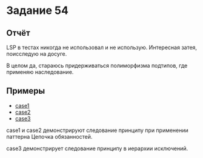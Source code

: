 # Задание 54

## Отчёт

LSP в тестах никогда не использовал и не использую. Интересная затея, поисследую на досуге.

В целом да, стараюсь придерживаться полиморфизма подтипов, где применяю наследование.

## Примеры

- [case1](case1)
- [case2](case2)
- [case3](case3)

case1 и case2 демонстрируют следование принципу при применении паттерна Цепочка обязанностей.

case3 демонстрирует следование принципу в иерархии исключений.
